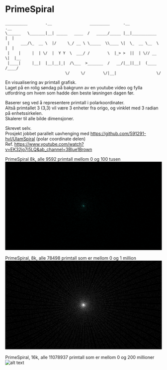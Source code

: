 # PrimeSpiral

  
    __________        .__                 _________      .__              .__   
    \______   \_______|__| _____   ____  /   _____/_____ |__|___________  |  |  
     |     ___/\_  __ \  |/     \_/ __ \ \_____  \\____ \|  \_  __ \__  \ |  |  
     |    |     |  | \/  |  Y Y  \  ___/ /        \  |_> >  ||  | \// __ \|  |__
     |____|     |__|  |__|__|_|  /\___  >_______  /   __/|__||__|  (____  /____/
                               \/     \/        \/|__|                  \/      

En visualisering av primtall grafisk.\
Laget på en rolig søndag på bakgrunn av en youtube video og fylla utfordring om hvem som hadde den beste løsningen dagen før.

Baserer seg ved å representere primtall i polarkoordinater.\
Altså primtallet 3 (3,3) vil være 3 enheter fra origo, og vinklet med 3 radian på enhetssirkelen.\
Skalerer til alle bilde dimensjoner.

Skrevet selv.\
Prosjekt jobbet parallelt uavhenging med https://github.com/591291-hvl/UlamSpiral (polar coordinate delen)\
Ref. https://www.youtube.com/watch?v=EK32jo7i5LQ&ab_channel=3Blue1Brown

PrimeSpiral 8k, alle 9592 primtall mellom 0 og 100 tusen
![alt text](https://github.com/BirkJohannessen/PrimeSpiral/blob/main/bilder/8k/Prime8k10k.png?raw=true)

PrimeSpiral, 8k, alle 78498 primtall som er mellom 0 og 1 million
![alt text](https://github.com/BirkJohannessen/PrimeSpiral/blob/main/bilder/8k/Prime8k70k.png?raw=true)

PrimeSpiral, 16k, alle 11078937 primtall som er mellom 0 og 200 millioner
![alt text](https://github.com/BirkJohannessen/PrimeSpiral/blob/main/bilder/16k/Prime16k11m.png?raw=true)
